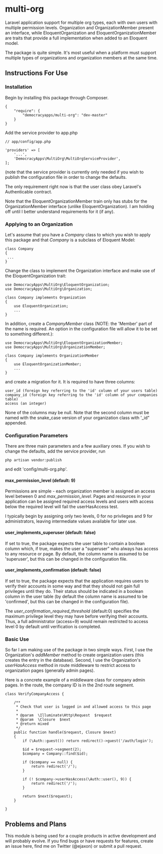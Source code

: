 # multi-org
Laravel application support for multiple org types, each with own users with multiple permission levels. Organization 
and OrganizationMember present an interface, while EloquentOrganization and EloquentOrganizationMember are traits that provide 
a full implementation when added to an Eloquent model.

The package is quite simple. It's most useful when a platform must support multiple types of organizations and organization members at the same time.


## Instructions For Use

### Installation

Begin by installing this package through Composer.

    {
        "require": {
            "democracyapps/multi-org": "dev-master"
        }
    }

Add the service provider to app.php


    // app/config/app.php
    
    'providers' => [
        '...',
        'DemocracyApps\MultiOrg\MultiOrgServiceProvider',
    ];

(note that the service provider is currently only needed if you wish to publish the configuration file in order to change the defaults.

The only requirement right now is that the user class obey Laravel's Authenticable contract. 

Note that the EloquentOrganizationMember train only has stubs for the OrganizationMember 
interface (unlike EloquentOrganization). I am holding off until I better understand requirements for it (if any).

### Applying to an Organization

Let's assume that you have a *Company* class to which you wish to apply this package and that *Company* is a subclass of Eloquent Model:

    class Company 
    {
     ...
    }
    
Change the class to implement the Organization interface and make use of the EloquentOrganization trait:

    use DemocracyApps\MultiOrg\EloquentOrganization;
    use DemocracyApps\MultiOrg\Organization;

    class Company implements Organization
    {
        use EloquentOrganization;
        ...
    }
    
In addition, create a *CompanyMember* class (NOTE: the 'Member' part of the name is required. An option in the configuration file will
allow it to be set to something different.):

    use DemocracyApps\MultiOrg\EloquentOrganizationMember;
    use DemocracyApps\MultiOrg\OrganizationMember;

    class Company implements OrganizationMember
    {
        use EloquentOrganizationMember;
        ...
    }

and create a migration for it. It is required to have three columns:

    user_id (foreign key referring to the 'id' column of your users table)
    company_id (foreign key referring to the 'id' column of your companies table)
    access (an integer)

None of the columns may be null. Note that the second column must be named with the snake_case version of your organization class with '_id" appended.

### Configuration Parameters

There are three main parameters and a few auxiliary ones. If you wish to change the defaults, add the service provider, run

    php artisan vendor:publish

and edit 'config/multi-org.php'.

#### max_permission_level (default: 9)

Permissions are simple - each organization member is assigned an access level between 0 and *max_permission_level*. 
Pages and resources in your application can be assigned required access levels and users with access below the
required level will fail the userHasAccess test. 
 
I typically begin by assigning only two levels, 0 for no privileges and 9 for administrators, leaving
intermediate values available for later use.

#### user_implements_superuser (default: false)

If set to true, the package expects the user table to contain a boolean column which, if true, makes the user a "superuser" who
always has access to any resource or page. By default, the column name is assumed to be 'superuser', but this can be changed 
in the configuration file.

#### user_implements_confirmation (default: false)

If set to true, the package expects that the application requires users to verify their accounts in some way and that they should
not gain full privileges until they do. Their status should be indicated in a boolean column in the user table (by default the
column name is assumed to be 'confirmed', but this can be changed in the configuration file). 

The *user_confirmation_required_threshold* (default:0) specifies the maximum privilege level they may have before verifying their
accounts. Thus, a full administrator (access=9) would remain restricted to access level 0 by default until verification is completed.

### Basic Use

So far I am making use of the package in two simple ways. First, I use the Organization's *addMember* method to create
organization users (this creates the entry in the database). Second, I use the Organization's *userHasAccess* method
in route middleware to restrict access to organization pages (generally admin pages).

Here is a concrete example of a middleware class for company admin pages. In the route, the company ID is in the 2nd route segment.

    class VerifyCompanyAccess {
    
    	/**
    	 * Check that user is logged in and allowed access to this page
    	 *
    	 * @param  \Illuminate\Http\Request  $request
    	 * @param  \Closure  $next
    	 * @return mixed
    	 */
    	public function handle($request, Closure $next)
    	{
            if (\Auth::guest()) return redirect()->guest('/auth/login');
    
            $id = $request->segment(2);
            $company = Company::find($id);
    
            if ($company == null) {
                return redirect('/');
            }
    
            if (! $company->userHasAccess(\Auth::user(), 9)) {
                return redirect('/');
            }
    
    		return $next($request);
    	}
    
    }
    
## Problems and Plans
 
This module is being used for a couple products in active development and will probably evolve. If you find bugs or have
requests for features, create an issue here, find me on Twitter (@ejaxon) or submit a pull request.

